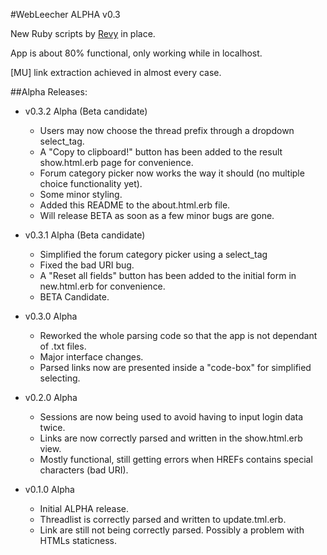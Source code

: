 #WebLeecher ALPHA v0.3

New Ruby scripts by [Revy](mailto:revy@lethalia.net) in place.

App is about 80% functional, only working while in localhost.

[MU] link extraction achieved in almost every case.


##Alpha Releases:

*   v0.3.2 Alpha (Beta candidate)
    -   Users may now choose the thread prefix through a dropdown select_tag.
    -   A "Copy to clipboard!" button has been added to the result show.html.erb page
	for convenience.
    -   Forum category picker now works the way it should (no multiple choice functionality yet).
    -   Some minor styling.
    -   Added this README to the about.html.erb file.
    -   Will release BETA as soon as a few minor bugs are gone.


*   v0.3.1 Alpha (Beta candidate)
    -   Simplified the forum category picker using a select_tag
    -   Fixed the bad URI bug.
    -   A "Reset all fields" button has been added to the initial form in new.html.erb for
	 convenience.
    -   BETA Candidate.

*   v0.3.0 Alpha
    -   Reworked the whole parsing code so that the app is not dependant of .txt files.
    -   Major interface changes.
    -   Parsed links now are presented inside a "code-box" for simplified selecting.

*   v0.2.0 Alpha
    -   Sessions are now being used to avoid having to input login data twice.
    -   Links are now correctly parsed and written in the show.html.erb view.	
    -   Mostly functional, still getting errors when HREFs contains special characters (bad URI).

*   v0.1.0 Alpha
    -   Initial ALPHA release.
    -   Threadlist is correctly parsed and written to update.tml.erb.
    -   Link are still not being correctly parsed. Possibly a problem with HTMLs staticness.
